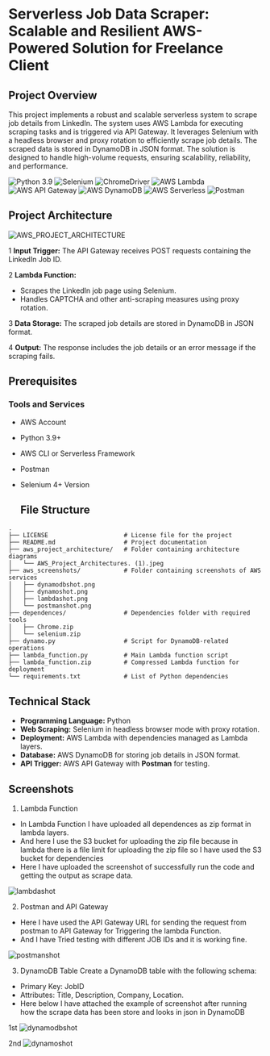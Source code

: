 # Serverless Job Data Scraper: Scalable and Resilient AWS-Powered Solution for Freelance Client

## Project Overview
This project implements a robust and scalable serverless system to scrape job details from LinkedIn. The system uses AWS Lambda for executing scraping tasks and is triggered via API Gateway. It leverages Selenium with a headless browser and proxy rotation to efficiently scrape job details. The scraped data is stored in DynamoDB in JSON format.
The solution is designed to handle high-volume requests, ensuring scalability, reliability, and performance.

![Python 3.9](https://img.shields.io/badge/Python-3.9-yellow.svg)
![Selenium](https://img.shields.io/badge/Selenium-4.27.1-drakgreen.svg)
![ChromeDriver](https://img.shields.io/badge/ChromeDriver-115+-red.svg)
![AWS Lambda](https://img.shields.io/badge/AWS_Lambda-Python3.9-FF9900.svg)
![AWS API Gateway](https://img.shields.io/badge/AWS_API_Gateway-REST_API-FF4F00.svg)
![AWS DynamoDB](https://img.shields.io/badge/AWS_DynamoDB-NoSQL_Storage-4053D6.svg)
![AWS Serverless](https://img.shields.io/badge/AWS_Serverless-Framework-blue.svg)
![Postman](https://img.shields.io/badge/Postman-API_Tests-orange.svg)



## Project Architecture

![AWS_PROJECT_ARCHITECTURE](https://github.com/user-attachments/assets/2cec1a68-b4b7-4175-96ca-1473e4b4b630)

1 **Input Trigger:** The API Gateway receives POST requests containing the LinkedIn Job ID.

2 **Lambda Function:**
- Scrapes the LinkedIn job page using Selenium.
- Handles CAPTCHA and other anti-scraping measures using proxy rotation.
  
3 **Data Storage:** The scraped job details are stored in DynamoDB in JSON format.

4 **Output:** The response includes the job details or an error message if the scraping fails.

## Prerequisites
### Tools and Services
- AWS Account
- Python 3.9+
- AWS CLI or Serverless Framework
- Postman
- Selenium 4+ Version

  ## File Structure

```plaintext
.
├── LICENSE                     # License file for the project
├── README.md                   # Project documentation
├── aws_project_architecture/   # Folder containing architecture diagrams
│   └── AWS_Project_Architectures. (1).jpeg
├── aws_screenshots/            # Folder containing screenshots of AWS services
│   ├── dynamodbshot.png
│   ├── dynamoshot.png
│   ├── lambdashot.png
│   └── postmanshot.png
├── dependences/                # Dependencies folder with required tools
│   ├── Chrome.zip
│   └── selenium.zip
├── dynamo.py                   # Script for DynamoDB-related operations
├── lambda_function.py          # Main Lambda function script
├── lambda_function.zip         # Compressed Lambda function for deployment
└── requirements.txt            # List of Python dependencies 
```

## Technical Stack
- **Programming Language:** Python
- **Web Scraping:** Selenium in headless browser mode with proxy rotation.
- **Deployment:** AWS Lambda with dependencies managed as Lambda layers.
- **Database:** AWS DynamoDB for storing job details in JSON format.
- **API Trigger:** AWS API Gateway with **Postman** for testing.

## Screenshots
1. Lambda Function
- In Lambda Function I have uploaded all dependences as zip format in lambda layers.
- And here I use the S3 bucket for uploading the zip file because in lambda there is a file limit for uploading the zip file so I have used the S3 bucket for dependencies
- Here I have uploaded the screenshot of successfully run the code and getting the output as scrape data.
  
![lambdashot](https://github.com/user-attachments/assets/3d3e4356-d6ef-4aad-b00a-17d88aecc6be)

2. Postman and API Gateway
- Here I have used the API Gateway URL for sending the request from postman to API Gateway for Triggering the lambda Function.
- And I have Tried testing with different JOB IDs and it is working fine.
    
![postmanshot](https://github.com/user-attachments/assets/cf01d9cb-efd1-41f5-9eaa-04d6c386116c)

3. DynamoDB Table
Create a DynamoDB table with the following schema:
- Primary Key: JobID
- Attributes: Title, Description, Company, Location.
- Here below I have attached the example of screenshot after running how the scrape data has been store and looks in json in DynamoDB

1st  ![dynamodbshot](https://github.com/user-attachments/assets/6c23be3e-c904-484b-b01a-1821ab6fc5ad)

2nd ![dynamoshot](https://github.com/user-attachments/assets/d3a702be-483b-46e9-8c1f-97cd86c89d09)

